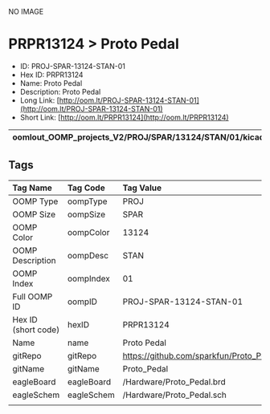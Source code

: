 


  
NO IMAGE  
# PRPR13124 > Proto Pedal

- ID: PROJ-SPAR-13124-STAN-01
- Hex ID: PRPR13124
- Name: Proto Pedal
- Description: Proto Pedal
- Long Link: [http://oom.lt/PROJ-SPAR-13124-STAN-01](http://oom.lt/PROJ-SPAR-13124-STAN-01)
- Short Link: [http://oom.lt/PRPR13124](http://oom.lt/PRPR13124)
  

|oomlout_OOMP_projects_V2/PROJ/SPAR/13124/STAN/01/kicadPcb3dFront.png|oomlout_OOMP_projects_V2/PROJ/SPAR/13124/STAN/01/kicadPcb3dBack.png|oomlout_OOMP_projects_V2/PROJ/SPAR/13124/STAN/01/kicadPcb3d.png||
| :---: | :---: | :---: | :---: |

## Tags
  

|Tag Name|Tag Code|Tag Value|
| :--- | :--- | :--- |
|OOMP Type|oompType|PROJ|
|OOMP Size|oompSize|SPAR|
|OOMP Color|oompColor|13124|
|OOMP Description|oompDesc|STAN|
|OOMP Index|oompIndex|01|
|Full OOMP ID|oompID|PROJ-SPAR-13124-STAN-01|
|Hex ID (short code)|hexID|PRPR13124|
|Name|name|Proto Pedal|
|gitRepo|gitRepo|https://github.com/sparkfun/Proto_Pedal|
|gitName|gitName|Proto_Pedal|
|eagleBoard|eagleBoard|/Hardware/Proto_Pedal.brd|
|eagleSchem|eagleSchem|/Hardware/Proto_Pedal.sch|
||||
